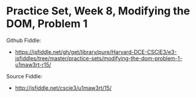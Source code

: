 # Practice Set, Week 8, Modifying the DOM, Problem 1

Github Fiddle:
- https://jsfiddle.net/gh/get/library/pure/Harvard-DCE-CSCIE3/e3-jsfiddles/tree/master/practice-sets/modifying-the-dom-problem-1-u1maw3rt-r15/

Source Fiddle:
- http://jsfiddle.net/cscie3/u1maw3rt/15/

